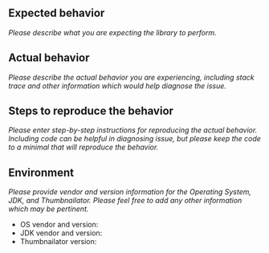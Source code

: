 ## Expected behavior
_Please describe what you are expecting the library to perform._



## Actual behavior
_Please describe the actual behavior you are experiencing, including stack
trace and other information which would help diagnose the issue._



## Steps to reproduce the behavior
_Please enter step-by-step instructions for reproducing the actual behavior.
Including code can be helpful in diagnosing issue, but please keep the code to
a minimal that will reproduce the behavior._



## Environment
_Please provide vendor and version information for the Operating System,
JDK, and Thumbnailator. Please feel free to add any other information
which may be pertinent._

- OS vendor and version:
- JDK vendor and version:
- Thumbnailator version: